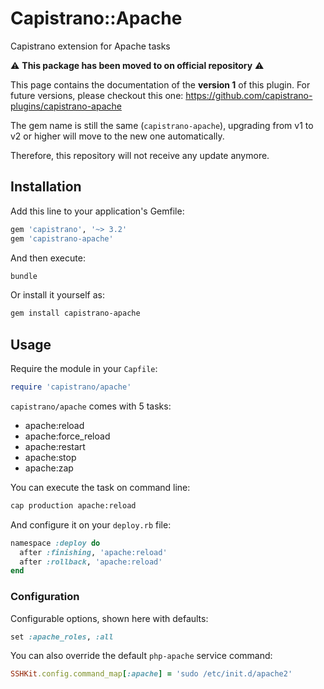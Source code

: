 # Capistrano::Apache

Capistrano extension for Apache tasks

:warning: **This package has been moved to on official repository** :warning:

This page contains the documentation of the **version 1** of this plugin.
For future versions, please checkout this one:
https://github.com/capistrano-plugins/capistrano-apache

The gem name is still the same (`capistrano-apache`), upgrading from v1 to v2 or higher
will move to the new one automatically.

Therefore, this repository will not receive any update anymore.

## Installation

Add this line to your application's Gemfile:

```ruby
gem 'capistrano', '~> 3.2'
gem 'capistrano-apache'
```

And then execute:

```bash
bundle
```

Or install it yourself as:

```bash
gem install capistrano-apache
```

## Usage

Require the module in your `Capfile`:

```ruby
require 'capistrano/apache'
```

`capistrano/apache` comes with 5 tasks:

* apache:reload
* apache:force_reload
* apache:restart
* apache:stop
* apache:zap

You can execute the task on command line:
 
```bash
cap production apache:reload
```

And configure it on your `deploy.rb` file:

```ruby
namespace :deploy do
  after :finishing, 'apache:reload'
  after :rollback, 'apache:reload'
end
```

### Configuration

Configurable options, shown here with defaults:

```ruby
set :apache_roles, :all
```

You can also override the default `php-apache` service command:
 
```ruby
SSHKit.config.command_map[:apache] = 'sudo /etc/init.d/apache2'
```
